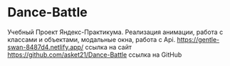 # Dance-Battle
Учебный Проект Яндекс-Практикума. Реализация анимации, работа с классами и объектами, модальные окна, работа с Api. 
 https://gentle-swan-8487d4.netlify.app/ ссылка на сайт
 https://github.com/asket21/Dance-Battle ссылка на GitHub